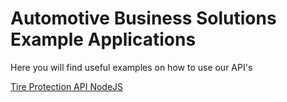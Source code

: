 # Automotive Business Solutions Example Applications

Here you will find useful examples on how to use our API's

[Tire Protection API NodeJS](/tire-protection-node)

